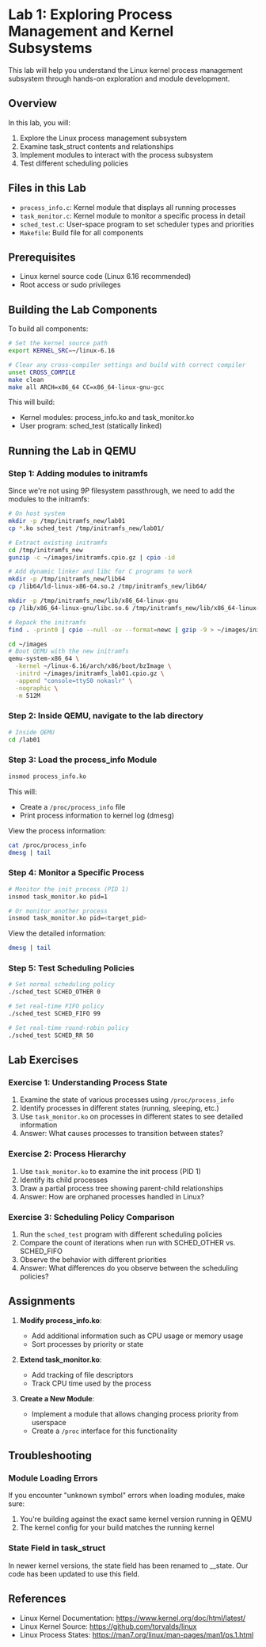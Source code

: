 # Lab 1: Exploring Process Management and Kernel Subsystems

This lab will help you understand the Linux kernel process management subsystem through hands-on exploration and module development.

## Overview

In this lab, you will:
1. Explore the Linux process management subsystem
2. Examine task_struct contents and relationships
3. Implement modules to interact with the process subsystem
4. Test different scheduling policies

## Files in this Lab

- `process_info.c`: Kernel module that displays all running processes
- `task_monitor.c`: Kernel module to monitor a specific process in detail
- `sched_test.c`: User-space program to set scheduler types and priorities
- `Makefile`: Build file for all components

## Prerequisites

- Linux kernel source code (Linux 6.16 recommended)
- Root access or sudo privileges

## Building the Lab Components

To build all components:

```bash
# Set the kernel source path
export KERNEL_SRC=~/linux-6.16

# Clear any cross-compiler settings and build with correct compiler
unset CROSS_COMPILE
make clean
make all ARCH=x86_64 CC=x86_64-linux-gnu-gcc
```

This will build:
- Kernel modules: process_info.ko and task_monitor.ko
- User program: sched_test (statically linked)

## Running the Lab in QEMU

### Step 1: Adding modules to initramfs

Since we're not using 9P filesystem passthrough, we need to add the modules to the initramfs:

```bash
# On host system
mkdir -p /tmp/initramfs_new/lab01
cp *.ko sched_test /tmp/initramfs_new/lab01/

# Extract existing initramfs
cd /tmp/initramfs_new
gunzip -c ~/images/initramfs.cpio.gz | cpio -id

# Add dynamic linker and libc for C programs to work
mkdir -p /tmp/initramfs_new/lib64
cp /lib64/ld-linux-x86-64.so.2 /tmp/initramfs_new/lib64/

mkdir -p /tmp/initramfs_new/lib/x86_64-linux-gnu
cp /lib/x86_64-linux-gnu/libc.so.6 /tmp/initramfs_new/lib/x86_64-linux-gnu/

# Repack the initramfs
find . -print0 | cpio --null -ov --format=newc | gzip -9 > ~/images/initramfs_lab01.cpio.gz

cd ~/images
# Boot QEMU with the new initramfs
qemu-system-x86_64 \
  -kernel ~/linux-6.16/arch/x86/boot/bzImage \
  -initrd ~/images/initramfs_lab01.cpio.gz \
  -append "console=ttyS0 nokaslr" \
  -nographic \
  -m 512M
```

### Step 2: Inside QEMU, navigate to the lab directory

```bash
# Inside QEMU
cd /lab01
```

### Step 3: Load the process_info Module

```bash
insmod process_info.ko
```

This will:
- Create a `/proc/process_info` file
- Print process information to kernel log (dmesg)

View the process information:
```bash
cat /proc/process_info
dmesg | tail
```

### Step 4: Monitor a Specific Process

```bash
# Monitor the init process (PID 1)
insmod task_monitor.ko pid=1

# Or monitor another process
insmod task_monitor.ko pid=<target_pid>
```

View the detailed information:
```bash
dmesg | tail
```

### Step 5: Test Scheduling Policies

```bash
# Set normal scheduling policy
./sched_test SCHED_OTHER 0

# Set real-time FIFO policy
./sched_test SCHED_FIFO 99

# Set real-time round-robin policy
./sched_test SCHED_RR 50
```

## Lab Exercises

### Exercise 1: Understanding Process State
1. Examine the state of various processes using `/proc/process_info`
2. Identify processes in different states (running, sleeping, etc.)
3. Use `task_monitor.ko` on processes in different states to see detailed information
4. Answer: What causes processes to transition between states?

### Exercise 2: Process Hierarchy
1. Use `task_monitor.ko` to examine the init process (PID 1)
2. Identify its child processes
3. Draw a partial process tree showing parent-child relationships
4. Answer: How are orphaned processes handled in Linux?

### Exercise 3: Scheduling Policy Comparison
1. Run the `sched_test` program with different scheduling policies
2. Compare the count of iterations when run with SCHED_OTHER vs. SCHED_FIFO
3. Observe the behavior with different priorities
4. Answer: What differences do you observe between the scheduling policies?

## Assignments

1. **Modify process_info.ko**:
   - Add additional information such as CPU usage or memory usage
   - Sort processes by priority or state

2. **Extend task_monitor.ko**:
   - Add tracking of file descriptors
   - Track CPU time used by the process

3. **Create a New Module**:
   - Implement a module that allows changing process priority from userspace
   - Create a `/proc` interface for this functionality


## Troubleshooting

### Module Loading Errors
If you encounter "unknown symbol" errors when loading modules, make sure:
1. You're building against the exact same kernel version running in QEMU
2. The kernel config for your build matches the running kernel

### State Field in task_struct
In newer kernel versions, the state field has been renamed to __state. Our code has been updated to use this field.

## References

- Linux Kernel Documentation: https://www.kernel.org/doc/html/latest/
- Linux Kernel Source: https://github.com/torvalds/linux
- Linux Process States: https://man7.org/linux/man-pages/man1/ps.1.html
